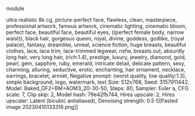 module

ultra realistic 8k cg, picture-perfect face, flawless, clean, masterpiece, professional artwork, famous artwork, cinematic lighting, cinematic bloom, perfect face, beautiful face, beautiful eyes, ((perfect female body, narrow waist)), black hair, gorgeous queen, royal, divine, goddess, godlike, (royal palace), fantasy, dreamlike, unreal, science fiction, huge breasts, beautiful clothes, lace, lace trim, lace-trimmed legwear, nsfw, breasts out, absurdly long hair, very long hair, (rich:1.4), prestige, luxury, jewelry, diamond, gold, pearl, gem, sapphire, ruby, emerald, intricate detail, delicate pattern, sexy, charming, alluring, seductive, erotic, enchanting, hair ornament, necklace, earrings, bracelet, armlet,
Negative prompt: (worst quality, low quality:1.3), simple background, logo, watermark, text
Size: 512x768, Seed: 3157911442, Model: Baked_GF2+BM+AOM3_20-30-50, Steps: 80, Sampler: Euler a, CFG scale: 7, Clip skip: 2, Model hash: 79e42fb744, Hires upscale: 2, Hires upscaler: Latent (bicubic antialiased), Denoising strength: 0.5
![[Pasted image 20230410133316.png]]